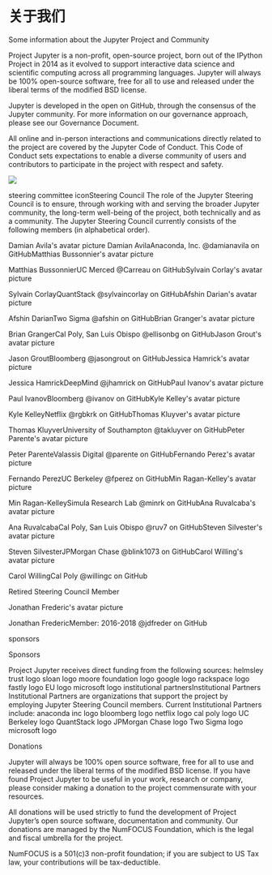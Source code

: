 # 关于我们

Some information about the Jupyter Project and Community

Project Jupyter is a non-profit, open-source project, born out of the IPython Project in 2014 as it evolved to support interactive data science and scientific computing across all programming languages. Jupyter will always be 100% open-source software, free for all to use and released under the liberal terms of the modified BSD license.

Jupyter is developed in the open on GitHub, through the consensus of the Jupyter community. For more information on our governance approach, please see our Governance Document.

All online and in-person interactions and communications directly related to the project are covered by the Jupyter Code of Conduct. This Code of Conduct sets expectations to enable a diverse community of users and contributors to participate in the project with respect and safety.

![](https://jupyter.org/assets/steering.svg)

steering committee iconSteering Council The role of the Jupyter Steering Council is to ensure, through working with and serving the broader Jupyter community, the long-term well-being of the project, both technically and as a community. The Jupyter Steering Council currently consists of the following members (in alphabetical order).

Damian Avila's avatar picture Damian AvilaAnaconda, Inc.
@damianavila on GitHubMatthias Bussonnier's avatar picture

Matthias BussonnierUC Merced
@Carreau on GitHubSylvain Corlay's avatar picture

Sylvain CorlayQuantStack
@sylvaincorlay on GitHubAfshin Darian's avatar picture

Afshin DarianTwo Sigma
@afshin on GitHubBrian Granger's avatar picture

Brian GrangerCal Poly, San Luis Obispo
@ellisonbg on GitHubJason Grout's avatar picture

Jason GroutBloomberg
@jasongrout on GitHubJessica Hamrick's avatar picture

Jessica HamrickDeepMind
@jhamrick on GitHubPaul Ivanov's avatar picture

Paul IvanovBloomberg
@ivanov on GitHubKyle Kelley's avatar picture

Kyle KelleyNetflix
@rgbkrk on GitHubThomas Kluyver's avatar picture

Thomas KluyverUniversity of Southampton
@takluyver on GitHubPeter Parente's avatar picture

Peter ParenteValassis Digital
@parente on GitHubFernando Perez's avatar picture

Fernando PerezUC Berkeley
@fperez on GitHubMin Ragan-Kelley's avatar picture

Min Ragan-KelleySimula Research Lab
@minrk on GitHubAna Ruvalcaba's avatar picture

Ana RuvalcabaCal Poly, San Luis Obispo
@ruv7 on GitHubSteven Silvester's avatar picture

Steven SilvesterJPMorgan Chase
@blink1073 on GitHubCarol Willing's avatar picture

Carol WillingCal Poly
@willingc on GitHub

Retired Steering Council Member

Jonathan Frederic's avatar picture

Jonathan FredericMember: 2016-2018
@jdfreder on GitHub

sponsors

Sponsors

Project Jupyter receives direct funding from the following sources: helmsley trust logo sloan logo moore foundation logo google logo rackspace logo fastly logo EU logo microsoft logo
institutional partnersInstitutional Partners Institutional Partners are organizations that support the project by employing Jupyter Steering Council members. Current Institutional Partners include: anaconda inc logo bloomberg logo netflix logo cal poly logo UC Berkeley logo QuantStack logo JPMorgan Chase logo Two Sigma logo microsoft logo

Donations

Jupyter will always be 100% open source software, free for all to use and released under the liberal terms of the modified BSD license. If you have found Project Jupyter to be useful in your work, research or company, please consider making a donation to the project commensurate with your resources.

All donations will be used strictly to fund the development of Project Jupyter’s open source software, documentation and community. Our donations are managed by the NumFOCUS Foundation, which is the legal and fiscal umbrella for the project.

NumFOCUS is a 501(c)3 non-profit foundation; if you are subject to US Tax law, your contributions will be tax-deductible.
